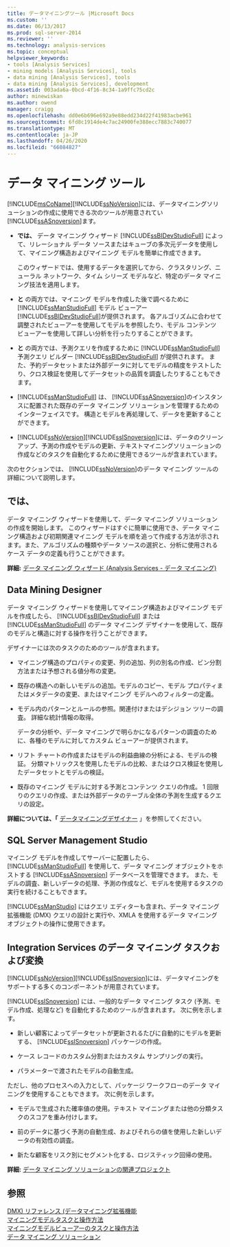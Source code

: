 ```yaml
---
title: データマイニングツール |Microsoft Docs
ms.custom: ''
ms.date: 06/13/2017
ms.prod: sql-server-2014
ms.reviewer: ''
ms.technology: analysis-services
ms.topic: conceptual
helpviewer_keywords:
- tools [Analysis Services]
- mining models [Analysis Services], tools
- data mining [Analysis Services], tools
- data mining [Analysis Services], development
ms.assetid: 003ada6a-0bcd-4f16-8c34-1a9ffc75cd2c
author: minewiskan
ms.author: owend
manager: craigg
ms.openlocfilehash: dd0e6b696e692a9e88edd234d22f41983acbe961
ms.sourcegitcommit: 6fd8c1914de4c7ac24900fe388ecc7883c740077
ms.translationtype: MT
ms.contentlocale: ja-JP
ms.lasthandoff: 04/26/2020
ms.locfileid: "66084827"
---
```

# <a name="data-mining-tools"></a>データ マイニング ツール
  [!INCLUDE[msCoName](../../includes/msconame-md.md)][!INCLUDE[ssNoVersion](../../includes/ssnoversion-md.md)]には、データマイニングソリューションの作成に使用できる次のツールが用意されてい[!INCLUDE[ssASnoversion](../../includes/ssasnoversion-md.md)]ます。  
  
-   **では、** データ マイニング ウィザード [!INCLUDE[ssBIDevStudioFull](../../includes/ssbidevstudiofull-md.md)] によって、リレーショナル データ ソースまたはキューブの多次元データを使用して、マイニング構造およびマイニング モデルを簡単に作成できます。  
  
     このウィザードでは、使用するデータを選択してから、クラスタリング、ニューラル ネットワーク、タイム シリーズ モデルなど、特定のデータ マイニング技法を適用します。  
  
-   **と** の両方では、マイニング モデルを作成した後で調べるために [!INCLUDE[ssManStudioFull](../../includes/ssmanstudiofull-md.md)] モデル ビューアー [!INCLUDE[ssBIDevStudioFull](../../includes/ssbidevstudiofull-md.md)]が提供されます。  各アルゴリズムに合わせて調整されたビューアーを使用してモデルを参照したり、モデル コンテンツ ビューアーを使用して詳しい分析を行ったりすることができます。  
  
-   **と** の両方では、予測クエリを作成するために [!INCLUDE[ssManStudioFull](../../includes/ssmanstudiofull-md.md)] 予測クエリ ビルダー [!INCLUDE[ssBIDevStudioFull](../../includes/ssbidevstudiofull-md.md)] が提供されます。 また、予約データセットまたは外部データに対してモデルの精度をテストしたり、クロス検証を使用してデータセットの品質を調査したりすることもできます。  
  
-   [!INCLUDE[ssManStudioFull](../../includes/ssmanstudiofull-md.md)] は、 [!INCLUDE[ssASnoversion](../../includes/ssasnoversion-md.md)]のインスタンスに配置された既存のデータ マイニング ソリューションを管理するためのインターフェイスです。 構造とモデルを再処理して、データを更新することができます。  
  
-   [!INCLUDE[ssNoVersion](../../includes/ssnoversion-md.md)][!INCLUDE[ssISnoversion](../../includes/ssisnoversion-md.md)]には、データのクリーンアップ、予測の作成やモデルの更新、テキストマイニングソリューションの作成などのタスクを自動化するために使用できるツールが含まれています。  
  
 次のセクションでは、 [!INCLUDE[ssNoVersion](../../includes/ssnoversion-md.md)]のデータ マイニング ツールの詳細について説明します。  
  
## <a name="data-mining-wizard"></a>では、  
 データ マイニング ウィザードを使用して、データ マイニング ソリューションの作成を開始します。 このウィザードはすぐに簡単に使用でき、データ マイニング構造および初期関連マイニング モデルを順を追って作成する方法が示されます。また、アルゴリズムの種類やデータ ソースの選択と、分析に使用されるケース データの定義も行うことができます。  
  
 **詳細:** [データ マイニング ウィザード (Analysis Services - データ マイニング)](data-mining-wizard-analysis-services-data-mining.md)  
  
## <a name="data-mining-designer"></a>Data Mining Designer  
 データ マイニング ウィザードを使用してマイニング構造およびマイニング モデルを作成したら、 [!INCLUDE[ssBIDevStudioFull](../../includes/ssbidevstudiofull-md.md)] または [!INCLUDE[ssManStudioFull](../../includes/ssmanstudiofull-md.md)] のデータ マイニング デザイナーを使用して、既存のモデルと構造に対する操作を行うことができます。  
  
 デザイナーには次のタスクのためのツールが含まれます。  
  
-   マイニング構造のプロパティの変更、列の追加、列の別名の作成、ビン分割方法または予想される値分布の変更。  
  
-   既存の構造への新しいモデルの追加。モデルのコピー、モデル プロパティまたはメタデータの変更、またはマイニング モデルへのフィルターの定義。  
  
-   モデル内のパターンとルールの参照。関連付けまたはデシジョン ツリーの調査。 詳細な統計情報の取得。  
  
     データの分析や、データ マイニングで明らかになるパターンの調査のために、各種のモデルに対してカスタム ビューアーが提供されます。  
  
-   リフト チャートの作成またはモデルの利益曲線の分析による、モデルの検証。 分類マトリックスを使用したモデルの比較、またはクロス検証を使用したデータセットとモデルの検証。  
  
-   既存のマイニング モデルに対する予測とコンテンツ クエリの作成。 1 回限りのクエリの作成、または外部データのテーブル全体の予測を生成するクエリの設定。  
  
 **詳細については、「** [データマイニングデザイナー](data-mining-designer.md) 」を参照してください。  
  
## <a name="sql-server-management-studio"></a>SQL Server Management Studio  
 マイニング モデルを作成してサーバーに配置したら、 [!INCLUDE[ssManStudioFull](../../includes/ssmanstudiofull-md.md)] を使用して、データ マイニング オブジェクトをホストする [!INCLUDE[ssASnoversion](../../includes/ssasnoversion-md.md)] データベースを管理できます。 また、モデルの調査、新しいデータの処理、予測の作成など、モデルを使用するタスクの実行を続けることもできます。  
  
 [!INCLUDE[ssManStudio](../../includes/ssmanstudio-md.md)] にはクエリ エディターも含まれ、データ マイニング拡張機能 (DMX) クエリの設計と実行や、XMLA を使用するデータ マイニング オブジェクトの操作に使用できます。  
  
## <a name="integration-services-data-mining-tasks-and-transformations"></a>Integration Services のデータ マイニング タスクおよび変換  
 [!INCLUDE[ssNoVersion](../../includes/ssnoversion-md.md)][!INCLUDE[ssISnoversion](../../includes/ssisnoversion-md.md)]には、データマイニングをサポートする多くのコンポーネントが用意されています。  
  
 [!INCLUDE[ssISnoversion](../../includes/ssisnoversion-md.md)] には、一般的なデータ マイニング タスク (予測、モデル作成、処理など) を自動化するためのツールが含まれます。 次に例を示します。  
  
-   新しい顧客によってデータセットが更新されるたびに自動的にモデルを更新する、 [!INCLUDE[ssISnoversion](../../includes/ssisnoversion-md.md)] パッケージの作成。  
  
-   ケース レコードのカスタム分割またはカスタム サンプリングの実行。  
  
-   パラメーターで渡されたモデルの自動生成。  
  
 ただし、他のプロセスへの入力として、パッケージ ワークフローのデータ マイニングを使用することもできます。 次に例を示します。  
  
-   モデルで生成された確率値の使用。テキスト マイニングまたは他の分類タスクのスコアを重み付けします。  
  
-   前のデータに基づく予測の自動生成、およびそれらの値を使用した新しいデータの有効性の調査。  
  
-   新たな顧客をリスク別にセグメント化する、ロジスティック回帰の使用。  
  
 **詳細:** [データ マイニング ソリューションの関連プロジェクト](data-mining-solutions.md)  
  
## <a name="see-also"></a>参照  
 [DMX&#41; リファレンス &#40;データマイニング拡張機能](/sql/dmx/data-mining-extensions-dmx-reference)   
 [マイニングモデルタスクと操作方法](mining-model-tasks-and-how-tos.md)   
 [マイニングモデルビューアーのタスクと操作方法](mining-model-viewer-tasks-and-how-tos.md)   
 [データ マイニング ソリューション](data-mining-solutions.md)  
  
  
